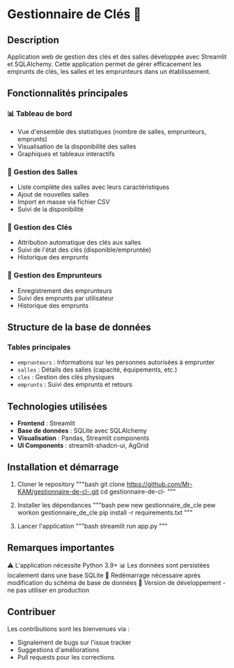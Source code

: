 # Gestionnaire de Clés 🔑

## Description
Application web de gestion des clés et des salles développée avec Streamlit et SQLAlchemy. Cette application permet de gérer efficacement les emprunts de clés, les salles et les emprunteurs dans un établissement.

## Fonctionnalités principales

### 📊 Tableau de bord
- Vue d'ensemble des statistiques (nombre de salles, emprunteurs, emprunts)
- Visualisation de la disponibilité des salles
- Graphiques et tableaux interactifs

### 🏢 Gestion des Salles
- Liste complète des salles avec leurs caractéristiques
- Ajout de nouvelles salles
- Import en masse via fichier CSV
- Suivi de la disponibilité

### 🔑 Gestion des Clés
- Attribution automatique des clés aux salles
- Suivi de l'état des clés (disponible/empruntée)
- Historique des emprunts

### 👥 Gestion des Emprunteurs
- Enregistrement des emprunteurs
- Suivi des emprunts par utilisateur
- Historique des emprunts

## Structure de la base de données

### Tables principales
- `emprunteurs` : Informations sur les personnes autorisées à emprunter
- `salles` : Détails des salles (capacité, équipements, etc.)
- `cles` : Gestion des clés physiques
- `emprunts` : Suivi des emprunts et retours

## Technologies utilisées
- **Frontend** : Streamlit
- **Base de données** : SQLite avec SQLAlchemy
- **Visualisation** : Pandas, Streamlit components
- **UI Components** : streamlit-shadcn-ui, AgGrid

## Installation et démarrage

1. Cloner le repository
"""bash
git clone https://github.com/Mr-KAM/gestionnaire-de-cl-.git
cd gestionnaire-de-cl-
"""

2. Installer les dépendances
"""bash
pew new gestionnaire_de_cle
pew workon gestionnaire_de_cle
pip install -r requirements.txt
"""
3. Lancer l'application
"""bash
streamlit run app.py
"""


## Remarques importantes
⚠️ L'application nécessite Python 3.9+
📊 Les données sont persistées localement dans une base SQLite
🔄 Redémarrage nécessaire après modification du schéma de base de données
🚧 Version de développement - ne pas utiliser en production

## Contribuer
Les contributions sont les bienvenues via :
- Signalement de bugs sur l'issue tracker
- Suggestions d'améliorations
- Pull requests pour les corrections
